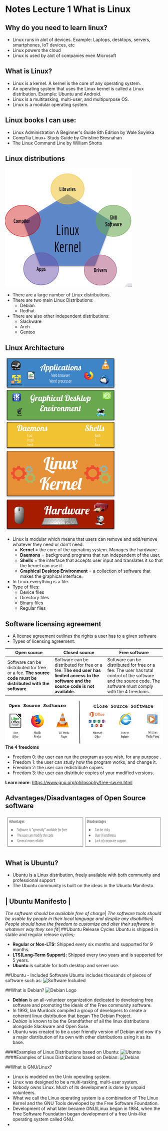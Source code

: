 # Notes Lecture 1 What is Linux

## Why do you need to learn linux?
* Linux runs in alot of devices. Example: Laptops, desktops, servers, smartphones, IoT devices, etc
* Linux powers the cloud
* Linux is used by alot of companies even Microsoft

## What is Linux?
* Linux is a kernel. A kernel is the core of any operating system.
* An operating system that uses the Linux kernel is called a Linux distribution. Example: Ubuntu and Android.
* Linux is a multitasking, multi-user, and multipurpose OS.
* Linux is a modular operating system.

## Linux books I can use:
* Linux Administration A Beginner's Guide 8th Edition by Wale Soyinka
* CompTia Linux+ Study Guide by Christine Bresnahan
* The Linux Command Line by William Shotts

## Linux distributions
![Linux Kernel](kernel.PNG)
* There are a large number of Linux distributions.
* There are two main Linux Distributions:
    * Debian
    *  Redhat
* There are also other independent distributions:
    * Slackware
    * Arch
    * Gentoo

## Linux Architecture
![Components](Components.PNG)
* Linux is modular which means that users can remove and add/remove whatever they need or don't need.
  * **Kernel** = the core of the operating system. Manages the hardware.
  * **Daemons** = background programs that run independent of the user.
  * **Shells** = the interface that accepts user input and translates it so that the kernel can use it.
  * **Graphical Desktop Environment** = a collection of software that makes the graphical interface.
* In Linux everything is a file.
* Type of files:
  * Device files
  * Directory files
  * Binary files
  * Regular files
## Software licensing agreement
* A license agreement outlines the rights a user has to a given software
* Types of licensing agreement:

Open source | Closed source | Free software
------------|---------------|--------------
Software can be distributed for free or a fee. **The source code must be distributed with the software.** | Software can be distributed for free or a fee. **The end user has limited access to the software and the source code is not available.** | Software can be distributed for free or a fee. The user has total control of the software and the source code. The software must comply with the 4 freedoms. 

![Software](Software.PNG)
**The 4 freedoms**
* Freedom 0: the user can run the program as you wish, for any purpose .
* Freedom 1: the user can study how the program works, and change it.
* Freedom 2: the user can redistribute copies.
* Freedom 3: the user can distribute copies of your modified versions.

**Learn more**: https://www.gnu.org/philosophy/free-sw.en.html

## Advantages/Disadvantages of Open Source software
![advantages and disadvantages](advantages.PNG)
## What is Ubuntu?
* Ubuntu is a Linux distribution, freely available with both community and professional support 
* The Ubuntu community is built on the ideas in the Ubuntu Manifesto. 
  
| Ubuntu Manifesto |
--------
*The software should be available free of charge*|
*The software tools should be usable by people in their local language and despite any disabilities*|
*People should have the freedom to customize and alter their software in whatever way they see fit*|
##Ubuntu Release Cycles
Ubuntu is shipped in stable and regular release cycles;
* **Regular or Non-LTS:** Shipped every six months and supported for 9 months.
* **LTS(Long-Term Support):** Shipped every two years and is supported for 5 years.
* **Ubuntu** is suitable for both desktop and server use. 
  
##Ubuntu - Included Software
Ubuntu includes thousands of pieces of software such as:
![Software Included](notes1/includedsoftware.png)

##What is Debian?
![Debian Logo](notes1/debian.PNG)
* **Debian** is an all-volunteer organization dedicated to developing free software and promoting the ideals of the Free community software.
* In 1993, Ian Murdock compiled a group of developers to create a coherent linux distribution that began The Debian Project.
* *Debian* is known to be the Grandfather of all the linux distributions alongside Slackware and Open Suse.
* Ubuntu was created to be a user friendly version of Debian and now it's a major distribution of its own with other distributions using it as its base.

####Examples of Linux Distributions based on Ubuntu:
![Ubuntu](notes1/linuxdistro.PNG)
####Examples of Linux Distributions based on Debian:
![Debian](notes1/linuxdistro2.PNG)

##What is GNU/Linux?
* Linux is modeled on the Unix operating system.
*  Linux was designed to be a multi-tasking, multi-user system.
*  Nobody owns Linux. Much of its development is done by unpaid volunteers.
*  What we call the Linux operating system is a combination of The Linux Kernel and the GNU Tools developed by the Free Software Foundation.
*  Development of what later became GNU/Linux began in 1984, when the Free Software Foundation began development of a free Unix-like operating system called GNU.
*  